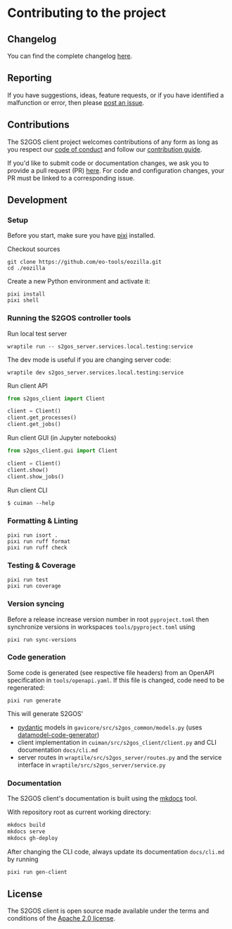 # Contributing to the project

## Changelog

You can find the complete changelog 
[here](https://github.com/eo-tools/eozilla/blob/main/CHANGES.md). 

## Reporting

If you have suggestions, ideas, feature requests, or if you have identified
a malfunction or error, then please 
[post an issue](https://github.com/eo-tools/eozilla/issues). 

## Contributions

The S2GOS client project welcomes contributions of any form as long as you 
respect our 
[code of conduct](https://github.com/eo-tools/eozilla/blob/main/CODE_OF_CONDUCT.md)
and follow our 
[contribution guide](https://github.com/eo-tools/eozilla/blob/main/CONTRIBUTING.md).

If you'd like to submit code or documentation changes, we ask you to provide a 
pull request (PR) 
[here](https://github.com/eo-tools/eozilla/pulls). 
For code and configuration changes, your PR must be linked to a 
corresponding issue. 

## Development

### Setup

Before you start, make sure you have [pixi](https://pixi.sh) installed.

Checkout sources

```commandline
git clone https://github.com/eo-tools/eozilla.git
cd ./eozilla
```

Create a new Python environment and activate it:

```commandline
pixi install 
pixi shell
```

### Running the S2GOS controller tools

Run local test server

```commandline
wraptile run -- s2gos_server.services.local.testing:service
```

The dev mode is useful if you are changing server code:

```commandline
wraptile dev s2gos_server.services.local.testing:service
```

Run client API

```python
from s2gos_client import Client

client = Client()
client.get_processes()
client.get_jobs()
```

Run client GUI (in Jupyter notebooks)

```python
from s2gos_client.gui import Client

client = Client()
client.show()
client.show_jobs()
```

Run client CLI

```commandline
$ cuiman --help
```

### Formatting & Linting

```commandline
pixi run isort .
pixi run ruff format 
pixi run ruff check
```

### Testing & Coverage

```commandline
pixi run test
pixi run coverage
```

### Version syncing

Before a release increase version number in root `pyproject.toml`
then synchronize versions in workspaces `tools/pyproject.toml` using 

```commandline
pixi run sync-versions
```

### Code generation

Some code is generated (see respective file headers)
from an OpenAPI specification in `tools/openapi.yaml`. 
If this file is changed, code need to be regenerated: 

```commandline
pixi run generate
```

This will generate S2GOS'

- [pydantic](https://docs.pydantic.dev/) models in `gavicore/src/s2gos_common/models.py` 
(uses [datamodel-code-generator](https://koxudaxi.github.io/datamodel-code-generator/))
- client implementation in `cuiman/src/s2gos_client/client.py` and CLI documentation `docs/cli.md`
- server routes in `wraptile/src/s2gos_server/routes.py` and the 
  service interface in `wraptile/src/s2gos_server/service.py`

### Documentation

The S2GOS client's documentation is built using the 
[mkdocs](https://www.mkdocs.org/) tool.

With repository root as current working directory:

```bash
mkdocs build
mkdocs serve
mkdocs gh-deploy
```

After changing the CLI code, always update its documentation `docs/cli.md` 
by running

```bash
pixi run gen-client
```

## License

The S2GOS client is open source made available under the terms and conditions of the 
[Apache 2.0 license](https://www.apache.org/licenses/LICENSE-2.0.html).
